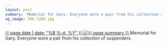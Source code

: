 ```yaml
---
layout: post
summary: 'Memorial for Gary. Everyone wore a pair from his collection of suspenders.'
og_image: 706-1280.jpg
---
```


<p>
 <time>
  <a href="/706">
   {{ page.date | date: "%B %-d, %Y" }}
  </a>
 </time>
 <a href="/706">
  <img alt="{{ page.summary }}" sizes="(min-width: 700px) 50vw, calc(100vw - 2rem)" src="{{ site.assets_url }}/706-640.jpg" srcset="{{ site.assets_url }}/706-320.jpg 320w, {{ site.assets_url }}/706-640.jpg 640w, {{ site.assets_url }}/706-960.jpg 960w, {{ site.assets_url }}/706-1280.jpg 1280w"/>
 </a>
 <span>
  Memorial for Gary. Everyone wore a pair from his collection of suspenders.
 </span>
</p>

